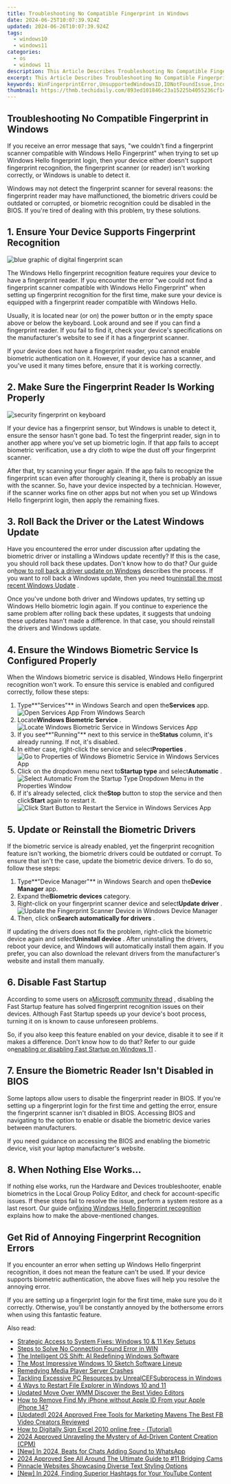 ```yaml
---
title: Troubleshooting No Compatible Fingerprint in Windows
date: 2024-06-25T10:07:39.924Z
updated: 2024-06-26T10:07:39.924Z
tags:
  - windows10
  - windows11
categories:
  - os
  - windows 11
description: This Article Describes Troubleshooting No Compatible Fingerprint in Windows
excerpt: This Article Describes Troubleshooting No Compatible Fingerprint in Windows
keywords: WinFingerprintError,UnsupportedWindowsID,IDNotFoundIssue,IncompatibleFingerID,FixFingerprintFail,ResolveNoMatchWin,RemoveInvalidFingerID
thumbnail: https://thmb.techidaily.com/893ed101846c23a15225b4055236cf141325f0b733704c87b6bafd0385f7132f.jpg
---
```


## Troubleshooting No Compatible Fingerprint in Windows

 If you receive an error message that says, "we couldn't find a fingerprint scanner compatible with Windows Hello Fingerprint" when trying to set up Windows Hello fingerprint login, then your device either doesn't support fingerprint recognition, the fingerprint scanner (or reader) isn't working correctly, or Windows is unable to detect it.

 Windows may not detect the fingerprint scanner for several reasons: the fingerprint reader may have malfunctioned, the biometric drivers could be outdated or corrupted, or biometric recognition could be disabled in the BIOS. If you're tired of dealing with this problem, try these solutions.

## 1\. Ensure Your Device Supports Fingerprint Recognition

![blue graphic of digital fingerprint scan](https://static1.makeuseofimages.com/wordpress/wp-content/uploads/2023/02/blue-finger-scan.jpg)

 The Windows Hello fingerprint recognition feature requires your device to have a fingerprint reader. If you encounter the error "we could not find a fingerprint scanner compatible with Windows Hello Fingerprint" when setting up fingerprint recognition for the first time, make sure your device is equipped with a fingerprint reader compatible with Windows Hello.

 Usually, it is located near (or on) the power button or in the empty space above or below the keyboard. Look around and see if you can find a fingerprint reader. If you fail to find it, check your device's specifications on the manufacturer's website to see if it has a fingerprint scanner.

 If your device does not have a fingerprint reader, you cannot enable biometric authentication on it. However, if your device has a scanner, and you've used it many times before, ensure that it is working correctly.

## 2\. Make Sure the Fingerprint Reader Is Working Properly

![security fingerprint on keyboard](https://static1.makeuseofimages.com/wordpress/wp-content/uploads/2023/02/data-1590455_1920-1.jpg)

 If your device has a fingerprint sensor, but Windows is unable to detect it, ensure the sensor hasn't gone bad. To test the fingerprint reader, sign in to another app where you've set up biometric login. If that app fails to accept biometric verification, use a dry cloth to wipe the dust off your fingerprint scanner.

 After that, try scanning your finger again. If the app fails to recognize the fingerprint scan even after thoroughly cleaning it, there is probably an issue with the scanner. So, have your device inspected by a technician. However, if the scanner works fine on other apps but not when you set up Windows Hello fingerprint login, then apply the remaining fixes.

## 3\. Roll Back the Driver or the Latest Windows Update

 Have you encountered the error under discussion after updating the biometric driver or installing a Windows update recently? If this is the case, you should roll back these updates. Don't know how to do that? Our guide on[how to roll back a driver update on Windows](https://www.makeuseof.com/how-to-roll-back-a-driver-in-windows-10/) describes the process. If you want to roll back a Windows update, then you need to[uninstall the most recent Windows Update](https://www.makeuseof.com/manually-uninstall-windows-10-updates/) .

 Once you've undone both driver and Windows updates, try setting up Windows Hello biometric login again. If you continue to experience the same problem after rolling back these updates, it suggests that undoing these updates hasn't made a difference. In that case, you should reinstall the drivers and Windows update.

## 4\. Ensure the Windows Biometric Service Is Configured Properly

 When the Windows biometric service is disabled, Windows Hello fingerprint recognition won't work. To ensure this service is enabled and configured correctly, follow these steps:

1. Type**"Services"** in Windows Search and open the**Services** app.  
![Open Services App From Windows Search](https://static1.makeuseofimages.com/wordpress/wp-content/uploads/2023/03/1-open-services-app-from-windows-search.jpg)
2. Locate**Windows Biometric Service** .  
![Locate Windows Biometric Service in Windows Services App](https://static1.makeuseofimages.com/wordpress/wp-content/uploads/2023/03/2-locate-windows-biometric-service-in-windows-services-app.jpg)
3. If you see**"Running"** next to this service in the**Status** column, it's already running. If not, it's disabled.
4. In either case, right-click the service and select**Properties** .  
![Go to Properties of Windows Biometric Service in Windows Services App](https://static1.makeuseofimages.com/wordpress/wp-content/uploads/2023/03/3-go-to-properties-of-windows-biometric-service-in-windows-services-app.jpg)
5. Click on the dropdown menu next to**Startup type** and select**Automatic** .  
![Select Automatic From the Startup Type Dropdown Menu in the Properties Window](https://static1.makeuseofimages.com/wordpress/wp-content/uploads/2023/03/4-select-automatic-from-the-startup-type-dropdown-menu-in-the-properties-window.jpg)
6. If it's already selected, click the**Stop** button to stop the service and then click**Start** again to restart it.  
![Click Start Button to Restart the Service in Windows Services App](https://static1.makeuseofimages.com/wordpress/wp-content/uploads/2023/03/5-click-start-button-to-restart-the-service-in-windows-services-app.jpg)

## 5\. Update or Reinstall the Biometric Drivers

 If the biometric service is already enabled, yet the fingerprint recognition feature isn't working, the biometric drivers could be outdated or corrupt. To ensure that isn't the case, update the biometric device drivers. To do so, follow these steps:

1. Type**"Device Manager"** in Windows Search and open the**Device Manager** app.
2. Expand the**Biometric devices** category.
3. Right-click on your fingerprint scanner device and select**Update driver** .  
![Update the Fingerprint Scanner Device in Windows Device Manager](https://static1.makeuseofimages.com/wordpress/wp-content/uploads/2023/03/6-update-the-fingerprint-scanner-device-in-windows-device-manager.jpg)
4. Then, click on**Search automatically for drivers** .

 If updating the drivers does not fix the problem, right-click the biometric device again and select**Uninstall device** . After uninstalling the drivers, reboot your device, and Windows will automatically install them again. If you prefer, you can also download the relevant drivers from the manufacturer's website and install them manually.

## 6\. Disable Fast Startup

 According to some users on a[Microsoft community thread](https://answers.microsoft.com/en-us/windows/forum/all/fingerprint-reader-not-working/95cc0aef-2822-4b51-9f77-8697e6ace897) , disabling the Fast Startup feature has solved fingerprint recognition issues on their devices. Although Fast Startup speeds up your device's boot process, turning it on is known to cause unforeseen problems.

 So, if you also keep this feature enabled on your device, disable it to see if it makes a difference. Don't know how to do that? Refer to our guide on[enabling or disabling Fast Startup on Windows 11](https://www.makeuseof.com/windows-11-turn-on-or-off-fast-startup/) .

## 7\. Ensure the Biometric Reader Isn't Disabled in BIOS

 Some laptops allow users to disable the fingerprint reader in BIOS. If you're setting up a fingerprint login for the first time and getting the error, ensure the fingerprint scanner isn't disabled in BIOS. Accessing BIOS and navigating to the option to enable or disable the biometric device varies between manufacturers.

 If you need guidance on accessing the BIOS and enabling the biometric device, visit your laptop manufacturer's website.

## 8\. When Nothing Else Works…

 If nothing else works, run the Hardware and Devices troubleshooter, enable biometrics in the Local Group Policy Editor, and check for account-specific issues. If these steps fail to resolve the issue, perform a system restore as a last resort. Our guide on[fixing Windows Hello fingerprint recognition](https://www.makeuseof.com/windows-hello-fingerprint-not-working/) explains how to make the above-mentioned changes.

## Get Rid of Annoying Fingerprint Recognition Errors

 If you encounter an error when setting up Windows Hello fingerprint recognition, it does not mean the feature can't be used. If your device supports biometric authentication, the above fixes will help you resolve the annoying error.

 If you are setting up a fingerprint login for the first time, make sure you do it correctly. Otherwise, you'll be constantly annoyed by the bothersome errors when using this fantastic feature.


<ins class="adsbygoogle"
     style="display:block"
     data-ad-format="autorelaxed"
     data-ad-client="ca-pub-7571918770474297"
     data-ad-slot="1223367746"></ins>



<ins class="adsbygoogle"
     style="display:block"
     data-ad-client="ca-pub-7571918770474297"
     data-ad-slot="8358498916"
     data-ad-format="auto"
     data-full-width-responsive="true"></ins>

<span class="atpl-alsoreadstyle">Also read:</span>
<div><ul>
<li><a href="https://win11.techidaily.com/strategic-access-to-system-fixes-windows-10-and-11-key-setups/"><u>Strategic Access to System Fixes: Windows 10 & 11 Key Setups</u></a></li>
<li><a href="https://win11.techidaily.com/steps-to-solve-no-connection-found-error-in-win/"><u>Steps to Solve No Connection Found Error in WIN</u></a></li>
<li><a href="https://win11.techidaily.com/the-intelligent-os-shift-ai-redefining-windows-software/"><u>The Intelligent OS Shift: AI Redefining Windows Software</u></a></li>
<li><a href="https://win11.techidaily.com/the-most-impressive-windows-10-sketch-software-lineup/"><u>The Most Impressive Windows 10 Sketch Software Lineup</u></a></li>
<li><a href="https://win11.techidaily.com/remedying-media-player-server-crashes/"><u>Remedying Media Player Server Crashes</u></a></li>
<li><a href="https://win11.techidaily.com/tackling-excessive-pc-resources-by-unrealcefsubprocess-in-windows/"><u>Tackling Excessive PC Resources by UnrealCEFSubprocess in Windows</u></a></li>
<li><a href="https://win11.techidaily.com/4-ways-to-restart-file-explorer-in-windows-10-and-11/"><u>4 Ways to Restart File Explorer in Windows 10 and 11</u></a></li>
<li><a href="https://ai-video-apps.techidaily.com/updated-move-over-wmm-discover-the-best-video-editors/"><u>Updated Move Over WMM Discover the Best Video Editors</u></a></li>
<li><a href="https://activate-lock.techidaily.com/how-to-remove-find-my-iphone-without-apple-id-from-your-apple-iphone-14-by-drfone-ios/"><u>How to Remove Find My iPhone without Apple ID From your Apple iPhone 14?</u></a></li>
<li><a href="https://facebook-video-content.techidaily.com/updated-2024-approved-free-tools-for-marketing-mavens-the-best-fb-video-creators-reviewed/"><u>[Updated] 2024 Approved  Free Tools for Marketing Mavens  The Best FB Video Creators Reviewed</u></a></li>
<li><a href="https://phone-solutions.techidaily.com/how-to-digitally-sign-excel-2010-online-free-tutorial-by-ldigisigner-sign-a-excel-sign-a-excel/"><u>How to Digitally Sign Excel 2010 online free - (Tutorial)</u></a></li>
<li><a href="https://youtube-help.techidaily.com/2024-approved-unraveling-the-mystery-of-ad-driven-content-creation-cpm/"><u>2024 Approved  Unraveling the Mystery of Ad-Driven Content Creation (CPM)</u></a></li>
<li><a href="https://fox-direct.techidaily.com/new-in-2024-beats-for-chats-adding-sound-to-whatsapp/"><u>[New] In 2024, Beats for Chats  Adding Sound to WhatsApp</u></a></li>
<li><a href="https://extra-approaches.techidaily.com/2024-approved-see-all-around-the-ultimate-guide-to-11-bridging-cams/"><u>2024 Approved  See All Around  The Ultimate Guide to #11 Bridging Cams</u></a></li>
<li><a href="https://fox-cloud.techidaily.com/pinnacle-websites-showcasing-diverse-text-styling-options/"><u>Pinnacle Websites Showcasing Diverse Text Styling Options</u></a></li>
<li><a href="https://youtube-webster.techidaily.com/n-2024-finding-superior-hashtags-for-your-youtube-content/"><u>[New] In 2024, Finding Superior Hashtags for Your YouTube Content</u></a></li>
</ul></div>
